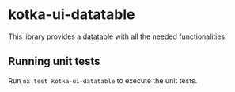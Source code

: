 # kotka-ui-datatable

This library provides a datatable with all the needed functionalities. 

## Running unit tests

Run `nx test kotka-ui-datatable` to execute the unit tests.
